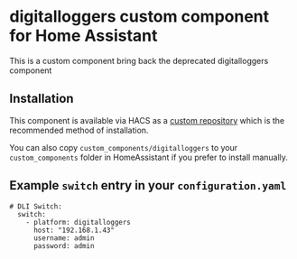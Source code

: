 
# digitalloggers custom component for Home Assistant

This is a custom component bring back the deprecated digitalloggers component


## Installation
This component is available via HACS as a [custom repository](https://hacs.xyz/docs/faq/custom_repositories) which is the recommended method of installation. 

You can also copy `custom_components/digitalloggers` to your `custom_components` folder in HomeAssistant if you prefer to install manually.

## Example `switch` entry in your `configuration.yaml`

    # DLI Switch:
      switch:
        - platform: digitalloggers
          host: "192.168.1.43"
          username: admin
          password: admin
    
